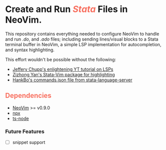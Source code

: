 # Create and Run <span style="color:#F87060">*Stata*</span> Files in NeoVim. 
This repository contains everything needed to configure NeoVim to handle and
run *.do*, and *.ado* files; including sending lines/visual blocks to a Stata
terminal buffer in NeoVim,  a simple LSP implementation for autocompletion, and
syntax highlighting. 

This effort wouldn't be possible without the following:
- [Jeffery Chupp's enlightening YT tutorial on LSPs](https://youtu.be/Xo5VXTRoL6Q?si=6c0lw8UDtL-iELL9)
- [Zizhong Yan's Stata-Vim package for highlighting](https://github.com/zizhongyan/vim-stata)
- [HankBo's commands.json file from stata-language-server](https://github.com/HankBO/stata-language-server)

## <span style="color:#F87060">Dependencies</span>
- [NeoVim](https://github.com/neovim/neovim/tree/master) >= v0.9.0
- [npx](https://www.npmjs.com/package/npx)
- [ts-node](https://www.npmjs.com/package/ts-node)



### Future Features
- [ ] snippet support 
